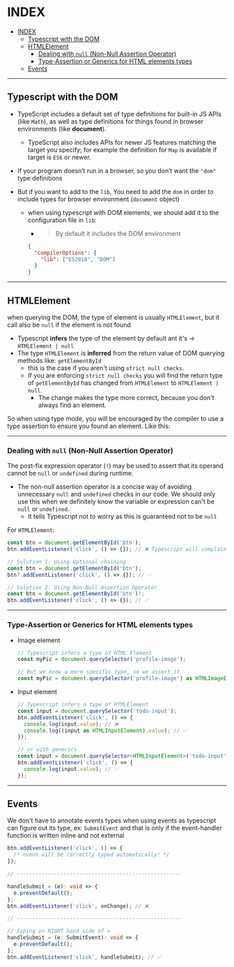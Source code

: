 # INDEX

- [INDEX](#index)
  - [Typescript with the DOM](#typescript-with-the-dom)
  - [HTMLElement](#htmlelement)
    - [Dealing with `null` (Non-Null Assertion Operator)](#dealing-with-null-non-null-assertion-operator)
    - [Type-Assertion or Generics for HTML elements types](#type-assertion-or-generics-for-html-elements-types)
  - [Events](#events)

---

## Typescript with the DOM

- TypeScript includes a default set of type definitions for built-in JS APIs (like `Math`), as well as type definitions for things found in browser environments (like **document**).

  - TypeScript also includes APIs for newer JS features matching the target you specify; for example the definition for `Map` is available if target is `ES6` or newer.

- If your program doesn’t run in a browser, so you don’t want the `"dom"` type definitions

- But if you want to add to the `lib`, You need to add the `dom` in order to include types for browser environment (`document` object)

  - when using typescript with DOM elements, we should add it to the configuration file in `lib`:

    - > By default it includes the DOM environment

    ```json
    {
      "compilerOptions": {
        "lib": ["ES2018", "DOM"]
      }
    }
    ```

---

## HTMLElement

when querying the DOM, the type of element is usually `HTMLElement`, but it call also be `null` if the element is not found

- Typescript **infers** the type of the element by default ant it's -> `HTMLElement | null`
- The type `HTMLElement` is **inferred** from the return value of DOM querying methods like: `getElementById`
  - this is the case if you aren't using `strict null checks`.
  - If you are enforcing `strict null checks` you will find the return type of `getElementById` has changed from `HTMLElement` to `HTMLElement | null`.
    - The change makes the type more correct, because you don't always find an element.

So when using type mode, you will be encouraged by the compiler to use a type assertion to ensure you found an element. Like this:

---

### Dealing with `null` (Non-Null Assertion Operator)

The post-fix expression operator (`!`) may be used to assert that its operand cannot be `null` or `undefined` during runtime.

- The non-null assertion operator is a concise way of avoiding unnecessary `null` and `undefined` checks in our code. We should only use this when we definitely know the variable or expression can't be `null` or `undefined`.
  - It tells Typescript not to worry as this is guaranteed not to be `null`

For `HTMLElement`:

```ts
const btn = document.getElementById('btn');
btn.addEventListener('click', () => {}); // ❌ Typescript will complain that btn could be of type null

// Solution 1: Using Optional chaining
const btn = document.getElementById('btn');
btn?.addEventListener('click', () => {}); // ✅

// Solution 2: Using Non-Null Assertion Operator
const btn = document.getElementById('btn')!;
btn.addEventListener('click', () => {}); // ✅
```

---

### Type-Assertion or Generics for HTML elements types

- Image element

  ```ts
  // Typescript infers a type of HTML Element
  const myPic = document.querySelector('profile-image');

  // But we know a more specific type, so we assert it
  const myPic = document.querySelector('profile-image') as HTMLImageElement;
  ```

- Input element

  ```ts
  // Typescript infers a type of HTMLElement
  const input = document.querySelector('todo-input');
  btn.addEventListener('click', () => {
    console.log(input.value); // ❌
    console.log((input as HTMLInputElement).value); // ✅
  });

  // or with generics
  const input = document.querySelector<HTMLInputElement>('todo-input')!;
  btn.addEventListener('click', () => {
    console.log(input.value); // ✅
  });
  ```

---

## Events

We don't have to annotate events types when using events as typescript can figure out its type, ex: `SubmitEvent` and that is only if the event-handler function is written inline and not external

```ts
btn.addEventListener('click', () => {
  /* event will be correctly typed automatically! */
});

// -----------------------------------------------------

handleSubmit = (e): void => {
  e.preventDefault();
};
btn.addEventListener('click', onChange); // ❌

// -----------------------------------------------------

// typing on RIGHT hand side of =
handleSubmit = (e: SubmitEvent): void => {
  e.preventDefault();
};
btn.addEventListener('click', handleSubmit); // ✅
```
